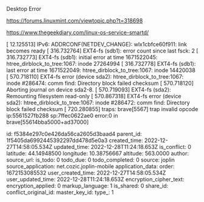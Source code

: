 Desktop Error

https://forums.linuxmint.com/viewtopic.php?t=318698

https://www.thegeekdiary.com/linux-os-service-smartd/

[   12.125513] IPv6: ADDRCONF(NETDEV_CHANGE): wlx1cbfce60f911: link becomes ready                   [  316.732764] EXT4-fs (sdb1): error count since last fsck: 2                                       [  316.732773] EXT4-fs (sdb1): initial error at time 1671522045: htree_dirblock_to_tree:1067: inode 27264994
[  316.732778] EXT4-fs (sdb1): last error at time 1671522049: htree_dirblock_to_tree:1067: inode 14420038                                             [  570.718110] EXT4-fs error (device sda2): htree_dirblock_to_tree:1067: inode #286474: comm find: Directory block failed checksum
[  570.718120] Aborting journal on device sda2-8. [  570.719093] EXT4-fs (sda2): Remounting filesystem read-only                                      [  570.867318] EXT4-fs error (device sda2): htree_dirblock_to_tree:1067: inode #286472: comm find: Directory block failed checksum
[  720.280855] traps: brave[5567] trap invalid opcode ip:5561527fb288 sp:7ffec0622ae0 error:0 in brave[55614bba5000+ad37000]

id: f5384e297c0e426da56ca2605d3baad4
parent_id: 1f5405da6992445392297dd478d5e0a3
created_time: 2022-12-27T14:58:05.534Z
updated_time: 2022-12-28T11:24:18.653Z
is_conflict: 0
latitude: 44.14948500
longitude: 10.38756667
altitude: 563.0000
author: 
source_url: 
is_todo: 0
todo_due: 0
todo_completed: 0
source: joplin
source_application: net.cozic.joplin-mobile
application_data: 
order: 1672153085532
user_created_time: 2022-12-27T14:58:05.534Z
user_updated_time: 2022-12-28T11:24:18.653Z
encryption_cipher_text: 
encryption_applied: 0
markup_language: 1
is_shared: 0
share_id: 
conflict_original_id: 
master_key_id: 
type_: 1